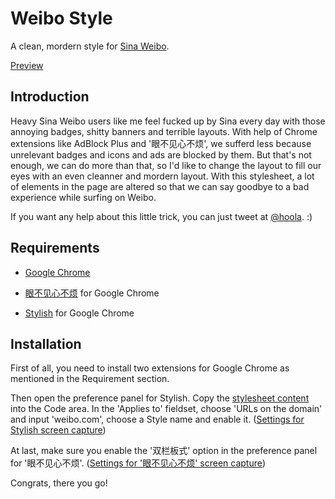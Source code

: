 # Weibo Style
A clean, mordern style for [Sina Weibo](http://weibo.com/).

[Preview](http://d.pr/i/byoD)

## Introduction
Heavy Sina Weibo users like me feel fucked up by Sina every day with those annoying badges, shitty banners and terrible layouts. With help of Chrome extensions like AdBlock Plus and '眼不见心不烦', we sufferd less because unrelevant badges and icons and ads are blocked by them. But that's not enough, we can do more than that, so I'd like to change the layout to fill our eyes with an even cleanner and mordern layout. With this stylesheet, a lot of elements in the page are altered so that we can say goodbye to a bad experience while surfing on Weibo.

If you want any help about this little trick, you can just tweet at [@hoola](http://weibo.com/hola). :)

## Requirements
* [Google Chrome](http://www.google.com/chrome)

* [眼不见心不烦](https://chrome.google.com/webstore/detail/aognaapdfnnldnjglanfbbklaakbpejm) for Google Chrome

* [Stylish](https://chrome.google.com/webstore/detail/stylish/fjnbnpbmkenffdnngjfgmeleoegfcffe) for Google Chrome

## Installation
First of all, you need to install two extensions for Google Chrome as mentioned in the Requirement section.

Then open the preference panel for Stylish. Copy the [stylesheet content](https://github.com/marvyn/Weibo-Style/blob/master/style.css) into the Code area. In the 'Applies to' fieldset, choose 'URLs on the domain' and input 'weibo.com', choose a Style name and enable it. ([Settings for Stylish screen capture](http://d.pr/i/DKTU))

At last, make sure you enable the '双栏板式' option in the preference panel for '眼不见心不烦'. ([Settings for '眼不见心不烦' screen capture](http://d.pr/i/mVLn))

Congrats, there you go!